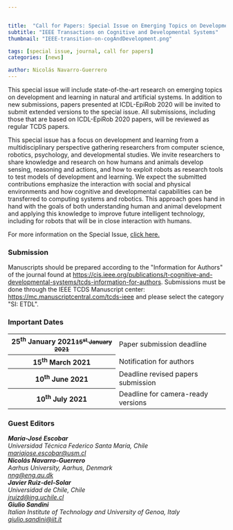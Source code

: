 ```yaml
---


title:  "Call for Papers: Special Issue on Emerging Topics on Development and Learning"
subtitle: "IEEE Transactions on Cognitive and Developmental Systems"
thumbnail: "IEEE-transition-on-cogAndDevelopment.png"

tags: [special issue, journal, call for papers]
categories: [news]

author: Nicolás Navarro-Guerrero
---
```

This special issue will include state-of-the-art research on emerging topics on development and learning in natural and artificial systems. In addition to new submissions, papers presented at ICDL-EpiRob 2020 will be invited to submit extended versions to the special issue. All submissions, including those that are based on ICDL-EpiRob 2020 papers, will be reviewed as regular TCDS papers.

This special issue has a focus on development and learning from a multidisciplinary perspective gathering researchers from computer science, robotics, psychology, and developmental studies. We invite researchers to share knowledge and research on how humans and animals develop sensing, reasoning and actions, and how to exploit robots as research tools to test models of development and learning. We expect the submitted contributions emphasize the interaction with social and physical environments and how cognitive and developmental capabilities can be transferred to computing systems and robotics. This approach goes hand in hand with the goals of both understanding human and animal development and applying this knowledge to improve future intelligent technology, including for robots that will be in close interaction with humans.

For more information on the Special Issue, <a target="_blank" href="https://cdstc.gitlab.io/icdl-2020/calls/special-issue/">click here.</a>

<!--more-->

<h3>Submission</h3>
<p>Manuscripts should be prepared according to the "Information for Authors" of the journal found at <a href="https://cis.ieee.org/publications/t-cognitive-and-developmental-systems/tcds-information-for-authors" target="_blank">https://cis.ieee.org/publications/t-cognitive-and-developmental-systems/tcds-information-for-authors</a>. 
Submissions must be done through the IEEE TCDS Manuscript center: <a href="https://mc.manuscriptcentral.com/tcds-ieee" target="_blank">https://mc.manuscriptcentral.com/tcds-ieee</a> and please select the category "SI: ETDL".</p>


<h3>Important Dates</h3>
<div class="table-responsive">
  <table class="table table-striped">
    <tbody>
    <tr>
      <th scope="row">25<sup>th</sup> January 2021<small class="text-muted"><strike>15<sup>st</sup> January 2021</strike></small></th>
      <td>Paper submission deadline</td>
    </tr>
    <tr>
      <th>15<sup>th</sup> March 2021</th>
      <td>Notification for authors</td>
    </tr>
    <tr>
      <th>10<sup>th</sup> June 2021</th>
      <td>Deadline revised papers submission</td>
    </tr>
    <tr>
      <th>10<sup>th</sup> July 2021</th>
      <td>Deadline for camera-ready versions</td>
    </tr>
    </tbody>
  </table>
</div> <!-- table-responsive -->

<h3>Guest Editors</h3>
<address>
<strong>María-José Escobar</strong> <a target="_blank" href="http://profesores.elo.utfsm.cl/~mjescobar/"><i class="fas fa-link"></i></a><br>
Universidad Técnica Federico Santa María, Chile<br>
<a href="mailto:mariajose.escobar@usm.cl">mariajose.escobar@usm.cl</a><br>
</address>

<address>
<strong>Nicolás Navarro-Guerrero</strong> <a target="_blank" href="https://nicolas-navarro-guerrero.github.io/"><i class="fas fa-link"></i></a><br>
Aarhus University, Aarhus, Denmark<br>
<a href="mailto:nng@eng.au.dk">nng@eng.au.dk</a><br>
</address>

<address>
<strong>Javier Ruiz-del-Solar </strong> <a target="_blank" href="https://scholar.google.com/citations?user=U0XHBs8AAAAJ"><i class="fas fa-link"></i></a><br>
Universidad de Chile, Chile<br>
<a href="mailto:jruizd@ing.uchile.cl">jruizd@ing.uchile.cl</a><br>
</address>

<address>
<strong>Giulio Sandini</strong> <a target="_blank" href="https://www.iit.it/people/giulio-sandini"><i class="fas fa-link"></i></a><br>
Italian Institute of Technology and University of Genoa, Italy <br>
<a href="mailto:giulio.sandini@iit.it">giulio.sandini@iit.it</a><br>
</address>

